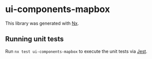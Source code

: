 # ui-components-mapbox

This library was generated with [Nx](https://nx.dev).

## Running unit tests

Run `nx test ui-components-mapbox` to execute the unit tests via [Jest](https://jestjs.io).
